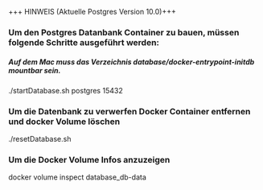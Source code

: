 +++ HINWEIS (Aktuelle Postgres Version 10.0)+++

### Um den Postgres Datanbank Container zu bauen, müssen folgende Schritte ausgeführt werden:

##### Auf dem Mac muss das Verzeichnis database/docker-entrypoint-initdb mountbar sein.

./startDatabase.sh postgres 15432

### Um die Datenbank zu verwerfen Docker Container entfernen und docker Volume löschen

./resetDatabase.sh

### Um die Docker Volume Infos anzuzeigen

docker volume inspect database_db-data
